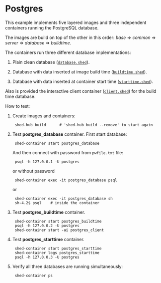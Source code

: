 # Postgres

This example implements five layered images and three independent containers
running the PostgreSQL database.

The images are build on top of the other in this order: 
_base_ &rArr; _common_ &rArr; _server_ &rArr; _database_ &rArr; _buildtime_.

The containers run three different database implementations:

1. Plain clean database ([`database.shed`](database.shed)).

1. Database with data inserted at image build time ([`buildtime.shed`](buildtime.shed)).

1. Database with data inserted at container start time ([`starttime.shed`](starttime.shed)).

Also is provided the interactive client container ([`client.shed`](client.shed)) for the build time database.

How to test:

1. Create images and containers:

        shed-hub build      # 'shed-hub build --remove' to start again

2. Test **postgres_database** container. First start database:

        shed-container start postgres_database

    And then connect with password from `pwfile.txt` file:

        psql -h 127.0.0.1 -U postgres

    or without password

        shed-container exec -it postgres_database psql

    or

        shed-container exec -it postgres_database sh
        sh-4.2$ psql    # inside the container

3. Test **postgres_buildtime** container.

        shed-container start postgres_buildtime
        psql -h 127.0.0.2 -U postgres
        shed-container start -ai postgres_client

4. Test **postgres_starttime** container.

        shed-container start postgres_starttime
        shed-container logs postgres_starttime
        psql -h 127.0.0.3 -U postgres

5. Verify all three databases are running simultaneously:

        shed-container ps
